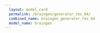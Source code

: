 ```yaml
---
  layout: model_card
  permalink: /braingen/generator_res_64/
  combined_name: braingen_generator_res_64
  model_name: braingen
---
```

  
